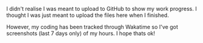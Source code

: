 I didn't realise I was meant to upload to GitHub to show my work progress. I thought I was just meant to upload the files here when I finished.

However, my coding has been tracked through Wakatime so I've got screenshots (last 7 days only) of my hours. I hope thats ok!
